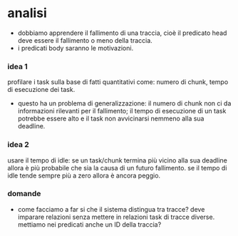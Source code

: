 # analisi
- dobbiamo apprendere il fallimento di una traccia, cioè il predicato head deve essere il fallimento o meno della traccia.
- i predicati body saranno le motivazioni.

### idea 1
profilare i task sulla base di fatti quantitativi come: numero di chunk, tempo di esecuzione dei task.
- questo ha un problema di generalizzazione: il numero di chunk non ci da informazioni rilevanti per il fallimento; il tempo di esecuzione di un task potrebbe essere alto e il task non avvicinarsi nemmeno alla sua deadline.

### idea 2
usare il tempo di idle: se un task/chunk termina più vicino alla sua deadline allora è più probabile che sia la causa di un futuro fallimento. se il tempo di idle tende sempre più a zero allora è ancora peggio.

### domande
- come facciamo a far si che il sistema distingua tra tracce? deve imparare relazioni senza mettere in relazioni task di tracce diverse. mettiamo nei predicati anche un ID della traccia?